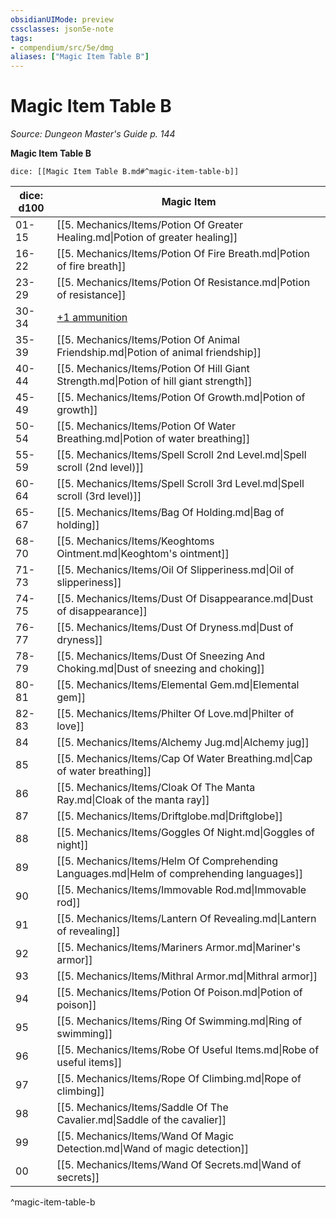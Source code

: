 ```yaml
---
obsidianUIMode: preview
cssclasses: json5e-note
tags:
- compendium/src/5e/dmg
aliases: ["Magic Item Table B"]
---
```

# Magic Item Table B
*Source: Dungeon Master's Guide p. 144* 

**Magic Item Table B**

`dice: [[Magic Item Table B.md#^magic-item-table-b]]`

| dice: d100 | Magic Item |
|------------|------------|
| 01-15 | [[5. Mechanics/Items/Potion Of Greater Healing.md\|Potion of greater healing]] |
| 16-22 | [[5. Mechanics/Items/Potion Of Fire Breath.md\|Potion of fire breath]] |
| 23-29 | [[5. Mechanics/Items/Potion Of Resistance.md\|Potion of resistance]] |
| 30-34 | [+1 ammunition](compendium/items/1-ammunition.md) |
| 35-39 | [[5. Mechanics/Items/Potion Of Animal Friendship.md\|Potion of animal friendship]] |
| 40-44 | [[5. Mechanics/Items/Potion Of Hill Giant Strength.md\|Potion of hill giant strength]] |
| 45-49 | [[5. Mechanics/Items/Potion Of Growth.md\|Potion of growth]] |
| 50-54 | [[5. Mechanics/Items/Potion Of Water Breathing.md\|Potion of water breathing]] |
| 55-59 | [[5. Mechanics/Items/Spell Scroll 2nd Level.md\|Spell scroll (2nd level)]] |
| 60-64 | [[5. Mechanics/Items/Spell Scroll 3rd Level.md\|Spell scroll (3rd level)]] |
| 65-67 | [[5. Mechanics/Items/Bag Of Holding.md\|Bag of holding]] |
| 68-70 | [[5. Mechanics/Items/Keoghtoms Ointment.md\|Keoghtom's ointment]] |
| 71-73 | [[5. Mechanics/Items/Oil Of Slipperiness.md\|Oil of slipperiness]] |
| 74-75 | [[5. Mechanics/Items/Dust Of Disappearance.md\|Dust of disappearance]] |
| 76-77 | [[5. Mechanics/Items/Dust Of Dryness.md\|Dust of dryness]] |
| 78-79 | [[5. Mechanics/Items/Dust Of Sneezing And Choking.md\|Dust of sneezing and choking]] |
| 80-81 | [[5. Mechanics/Items/Elemental Gem.md\|Elemental gem]] |
| 82-83 | [[5. Mechanics/Items/Philter Of Love.md\|Philter of love]] |
| 84 | [[5. Mechanics/Items/Alchemy Jug.md\|Alchemy jug]] |
| 85 | [[5. Mechanics/Items/Cap Of Water Breathing.md\|Cap of water breathing]] |
| 86 | [[5. Mechanics/Items/Cloak Of The Manta Ray.md\|Cloak of the manta ray]] |
| 87 | [[5. Mechanics/Items/Driftglobe.md\|Driftglobe]] |
| 88 | [[5. Mechanics/Items/Goggles Of Night.md\|Goggles of night]] |
| 89 | [[5. Mechanics/Items/Helm Of Comprehending Languages.md\|Helm of comprehending languages]] |
| 90 | [[5. Mechanics/Items/Immovable Rod.md\|Immovable rod]] |
| 91 | [[5. Mechanics/Items/Lantern Of Revealing.md\|Lantern of revealing]] |
| 92 | [[5. Mechanics/Items/Mariners Armor.md\|Mariner's armor]] |
| 93 | [[5. Mechanics/Items/Mithral Armor.md\|Mithral armor]] |
| 94 | [[5. Mechanics/Items/Potion Of Poison.md\|Potion of poison]] |
| 95 | [[5. Mechanics/Items/Ring Of Swimming.md\|Ring of swimming]] |
| 96 | [[5. Mechanics/Items/Robe Of Useful Items.md\|Robe of useful items]] |
| 97 | [[5. Mechanics/Items/Rope Of Climbing.md\|Rope of climbing]] |
| 98 | [[5. Mechanics/Items/Saddle Of The Cavalier.md\|Saddle of the cavalier]] |
| 99 | [[5. Mechanics/Items/Wand Of Magic Detection.md\|Wand of magic detection]] |
| 00 | [[5. Mechanics/Items/Wand Of Secrets.md\|Wand of secrets]] |
^magic-item-table-b